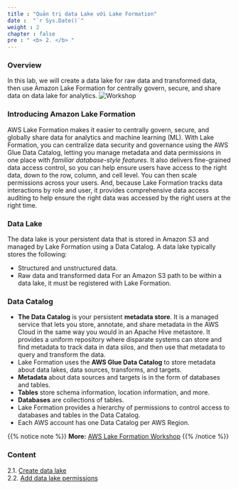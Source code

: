 ```yaml
---
title : "Quản trị data Lake với Lake Formation"
date :  "`r Sys.Date()`" 
weight : 2 
chapter : false
pre : " <b> 2. </b> "
---
```

### Overview
In this lab, we will create a data lake for raw data and transformed data, then use Amazon Lake Formation for centrally govern, secure, and share data on data lake for analytics.
![Workshop](/images/2-data-lake-administrator/data-lake-administrator.png)

### Introducing Amazon Lake Formation
AWS Lake Formation makes it easier to centrally govern, secure, and globally share data for analytics and machine learning (ML). With Lake Formation, you can centralize data security and governance using the AWS Glue Data Catalog, letting you manage metadata and data permissions in one place with *familiar database-style features*. It also delivers fine-grained data access control, so you can help ensure users have access to the right data, down to the row, column, and cell level. You can then scale permissions across your users. And, because Lake Formation tracks data interactions by role and user, it provides comprehensive data access auditing to help ensure the right data was accessed by the right users at the right time.

### Data Lake
The data lake is your persistent data that is stored in Amazon S3 and managed by Lake Formation using a Data Catalog. A data lake typically stores the following:
  * Structured and unstructured data.
  * Raw data and transformed data For an Amazon S3 path to be within a data lake, it must be registered with Lake Formation.

### Data Catalog
  * **The Data Catalog** is your persistent **metadata store**. It is a managed service that lets you store, annotate, and   share metadata in the AWS Cloud in the same way you would in an Apache Hive metastore. It provides a uniform repository where disparate systems can store and find metadata to track data in data silos, and then use that metadata to query and transform the data. 
  * Lake Formation uses the **AWS Glue Data Catalog** to store metadata about data lakes, data sources, transforms, and targets.
  * **Metadata** about data sources and targets is in the form of databases and tables. 
  * **Tables** store schema information, location information, and more. 
  * **Databases** are collections of tables. 
  * Lake Formation provides a hierarchy of permissions to control access to databases and tables in the Data Catalog. 
  * Each AWS account has one Data Catalog per AWS Region.

{{% notice note %}}
**More:** [AWS Lake Formation Workshop](https://catalog.us-east-1.prod.workshops.aws/workshops/78572df7-d2ee-4f78-b698-7cafdb55135d/en-US)
{{% /notice %}}

### Content
 2.1. [Create data lake](2.1-create-catalog-database/) \
 2.2. [Add data lake permissions](2.2-add-data-lake-permission/) 